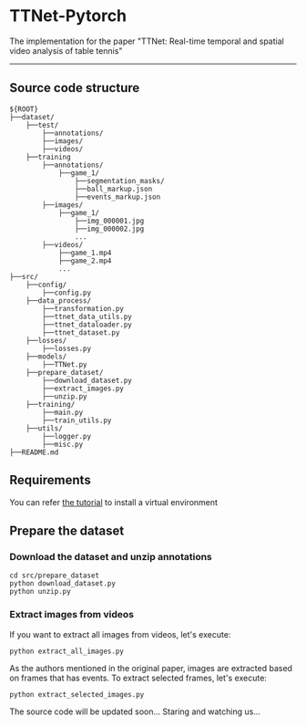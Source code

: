 # TTNet-Pytorch
The implementation for the paper "TTNet: Real-time temporal and spatial video analysis of table tennis"

---

## Source code structure
```shell script
${ROOT}
├──dataset/
    ├──test/
        ├──annotations/
        ├──images/
        ├──videos/
    ├──training
        ├──annotations/
            ├──game_1/
                ├──segmentation_masks/
                ├──ball_markup.json
                ├──events_markup.json
        ├──images/
            ├──game_1/
                ├──img_000001.jpg
                ├──img_000002.jpg
                ...
        ├──videos/
            ├──game_1.mp4
            ├──game_2.mp4
            ...
├──src/
    ├──config/
        ├──config.py
    ├──data_process/
        ├──transformation.py
        ├──ttnet_data_utils.py
        ├──ttnet_dataloader.py
        ├──ttnet_dataset.py
    ├──losses/
        ├──losses.py
    ├──models/
        ├──TTNet.py
    ├──prepare_dataset/
        ├──download_dataset.py
        ├──extract_images.py
        ├──unzip.py
    ├──training/
        ├──main.py
        ├──train_utils.py
    ├──utils/
        ├──logger.py
        ├──misc.py
├──README.md
```

## Requirements
You can refer [the tutorial](https://github.com/maudzung/virtual_environment_python3) to install a virtual environment

## Prepare the dataset
### Download the dataset and unzip annotations
```shell script
cd src/prepare_dataset
python download_dataset.py
python unzip.py
```

### Extract images from videos
If you want to extract all images from videos, let's execute:
```shell script
python extract_all_images.py
```

As the authors mentioned in the original paper, images are extracted based on frames that has events. 
To extract selected frames, let's execute:
```shell script
python extract_selected_images.py
```

The source code will be updated soon... Staring and watching us...